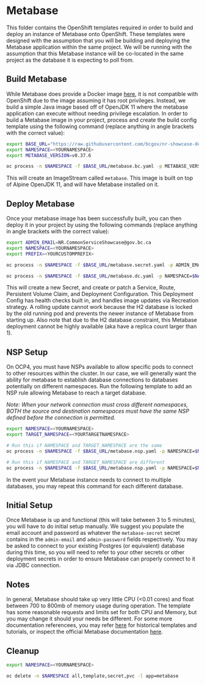 # Metabase

This folder contains the OpenShift templates required in order to build and deploy an instance of Metabase onto OpenShift. These templates were designed with the assumption that you will be building and deploying the Metabase application within the same project. We will be running with the assumption that this Metabase instance will be co-located in the same project as the database it is expecting to poll from.

## Build Metabase

While Metabase does provide a Docker image [here](https://hub.docker.com/r/metabase/metabase), it is not compatible with OpenShift due to the image assuming it has root privileges. Instead, we build a simple Java image based off of OpenJDK 11 where the metabase application can execute without needing privilege escalation. In order to build a Metabase image in your project, process and create the build config template using the following command (replace anything in angle brackets with the correct value):

``` sh
export BASE_URL="https://raw.githubusercontent.com/bcgov/nr-showcase-devops-tools/master/tools/metabase/openshift"
export NAMESPACE=<YOURNAMESPACE>
export METABASE_VERSION=v0.37.6

oc process -n $NAMESPACE -f $BASE_URL/metabase.bc.yaml -p METABASE_VERSION=$METABASE_VERSION -o yaml | oc apply -n $NAMESPACE -f -
```

This will create an ImageStream called `metabase`. This image is built on top of Alpine OpenJDK 11, and will have Metabase installed on it.

## Deploy Metabase

Once your metabase image has been successfully built, you can then deploy it in your project by using the following commands (replace anything in angle brackets with the correct value):

``` sh
export ADMIN_EMAIL=NR.CommonServiceShowcase@gov.bc.ca
export NAMESPACE=<YOURNAMESPACE>
export PREFIX=<YOURCUSTOMPREFIX>

oc process -n $NAMESPACE -f $BASE_URL/metabase.secret.yaml -p ADMIN_EMAIL=$ADMIN_EMAIL -o yaml | oc create -n $NAMESPACE -f -

oc process -n $NAMESPACE -f $BASE_URL/metabase.dc.yaml -p NAMESPACE=$NAMESPACE -p PREFIX=$PREFIX -o yaml | oc apply -n $NAMESPACE -f -
```

This will create a new Secret, and create or patch a Service, Route, Persistent Volume Claim, and Deployment Configuration. This Deployment Config has health checks built in, and handles image updates via Recreation strategy. A rolling update cannot work because the H2 database is locked by the old running pod and prevents the newer instance of Metabase from starting up. Also note that due to the H2 database constraint, this Metabase deployment cannot be highly available (aka have a replica count larger than 1).

## NSP Setup

On OCP4, you must have NSPs available to allow specific pods to connect to other resources within the cluster. In our case, we will generally want the ability for metabase to establish database connections to databases potentially on different namespaces. Run the following template to add an NSP rule allowing Metabase to reach a target database.

_Note: When your network connection must cross different namespaces, BOTH the source and destination namespaces must have the same NSP defined before the connection is permitted._

``` sh
export NAMESPACE=<YOURNAMESPACE>
export TARGET_NAMESPACE=<YOURTARGETNAMESPACE>

# Run this if NAMESPACE and TARGET_NAMESPACE are the same
oc process -n $NAMESPACE -f $BASE_URL/metabase.nsp.yaml -p NAMESPACE=$NAMESPACE -p TARGET_NAMESPACE=$TARGET_NAMESPACE -o yaml | oc apply -n $NAMESPACE -f -

# Run this if NAMESPACE and TARGET_NAMESPACE are different
oc process -n $NAMESPACE -f $BASE_URL/metabase.nsp.yaml -p NAMESPACE=$NAMESPACE -p TARGET_NAMESPACE=$TARGET_NAMESPACE -o yaml | tee >(oc apply -n $NAMESPACE -f -) >(oc apply -n $TARGET_NAMESPACE -f -) >/dev/null
```

In the event your Metabase instance needs to connect to multiple databases, you may repeat this command for each different database.

## Initial Setup

Once Metabase is up and functional (this will take between 3 to 5 minutes), you will have to do initial setup manually. We suggest you populate the email account and password as whatever the `metabase-secret` secret contains in the `admin-email` and `admin-password` fields respectively. You may be asked to connect to your existing Postgres (or equivalent) database during this time, so you will need to refer to your other secrets or other deployment secrets in order to ensure Metabase can properly connect to it via JDBC connection.

## Notes

In general, Metabase should take up very little CPU (<0.01 cores) and float between 700 to 800mb of memory usage during operation. The template has some reasonable requests and limits set for both CPU and Memory, but you may change it should your needs be different. For some more documentation referencees, you may refer [here](https://github.com/loneil/domo-metabase-viewer/tree/master/docs) for historical templates and tutorials, or inspect the official Metabase documentation [here](https://www.metabase.com/docs/latest/).

## Cleanup

```sh
export NAMESPACE=<YOURNAMESPACE>

oc delete -n $NAMESPACE all,template,secret,pvc -l app=metabase
```
